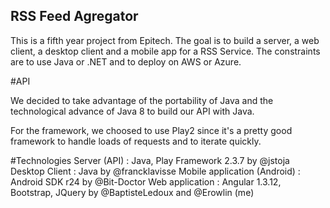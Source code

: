 RSS Feed Agregator
---

This is a fifth year project from Epitech. The goal is to build a server, a web client, a desktop client and a mobile app for a RSS Service.
The constraints are to use Java or .NET and to deploy on AWS or Azure.

#API

We decided to take advantage of the portability of Java and the technological advance of Java 8 to build our API with Java.

For the framework, we choosed to use Play2 since it's a pretty good framework to handle loads of requests and to iterate quickly.

#Technologies
Server (API) : Java, Play Framework 2.3.7 by @jstoja
Desktop Client : Java by @francklavisse
Mobile application (Android) : Android SDK r24 by @Bit-Doctor
Web application : Angular 1.3.12, Bootstrap, JQuery by @BaptisteLedoux and @Erowlin (me)

